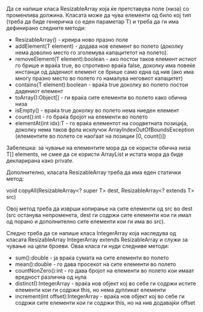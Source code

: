 Да се напише класа ResizableArray која ќе претставува поле (низа) со променлива должина. Класата може да чува елементи од било кој тип (треба да биде генеричка со еден параметар T) и треба да ги има дефинирано следните методи:

* ResizableArray() - креира ново празно поле
* addElement(T element) - додава нов елемент во полето (доколку нема доволно место го зголемува капацитетот на полето).
* removeElement(T element):boolean - aко постои таков елемент истиот го брише и враќа true, во спротивно враќа false, доколку има повеќе инстанци од дадениот елемент се брише само една од нив (ако има многу празно место во полето го намалува неговиот капацитет)
* contains(T element):boolean - враќа true доколку во полето постои дадениот елемент
* toArray():Object[] - ги враќа сите елементи во полето како обична низа
* isEmpty() - враќа true доколку во полето нема ниеден елемент
* count():int - го браќа бројот на елементи во полето
* elementAt(int idx):T - го враќа елементот на соодветната позиција, доколку нема таков фрла исклучок ArrayIndexOutOfBoundsException (елементите во полето се наоѓаат на позиции [0, count()])

Забелешка: за чување на елементите мора да се користи обична низа Т[] elements, не смее да се користи ArrayList<T> и истата мора да биде декларирана како private.

Дополнително, класата ResizableArray треба да има еден статички метод:

<T> void copyAll(ResizableArray<? super T> dest, ResizableArray<? extends T> src)

Овој метод треба да изврши копирање на сите елементи од src во dest (src останува непроменета, dest ги содржи сите елементи кои ги имал од порано и дополнително сите елементи кои ги има во src).

Следно треба да се напише класа IntegerArray која наследува од класата ResizableArray IntegerArray extends ResizableArray<Integer> и служи за чување на цели броеви. Оваа класа ги нуди следниве методи:

* sum():double - ја враќа сумата на сите елементи во полето
* mean():double - го дава просекот на сите елементи во полето
* countNonZero():int - го дава бројот на елементи во полето кои имаат вредност различна од нула
* distinct():IntegerArray - враќа нов објект кој во себе ги содржи истите елементи кои ги содржи this, но нема дупликат елементи
* increment(int offset):IntegerArray - враќа нов објект кој во себе ги содржи сите елемeнти кои ги содржи this, но на нив додавајќи offset